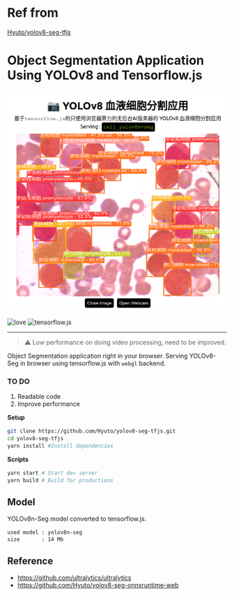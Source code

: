 # Ref from 
[Hyuto/yolov8-seg-tfjs](https://github.com/Hyuto/yolov8-seg-tfjs)

# Object Segmentation Application Using YOLOv8 and Tensorflow.js

<p align="center">
  <img src="./sample.png" />
</p>

![love](https://img.shields.io/badge/Made%20with-🖤-white)
![tensorflow.js](https://img.shields.io/badge/tensorflow.js-white?logo=tensorflow)

---

> :warning: Low performance on doing video processing, need to be improved.

Object Segmentation application right in your browser. Serving YOLOv8-Seg in browser using
tensorflow.js with `webgl` backend.

### TO DO

1. Readable code
2. Improve performance

**Setup**

```bash
git clone https://github.com/Hyuto/yolov8-seg-tfjs.git
cd yolov8-seg-tfjs
yarn install #Install dependencies
```

**Scripts**

```bash
yarn start # Start dev server
yarn build # Build for productions
```

## Model

YOLOv8n-Seg model converted to tensorflow.js.

```
used model : yolov8n-seg
size       : 14 Mb
```

## Reference

- https://github.com/ultralytics/ultralytics
- https://github.com/Hyuto/yolov8-seg-onnxruntime-web
